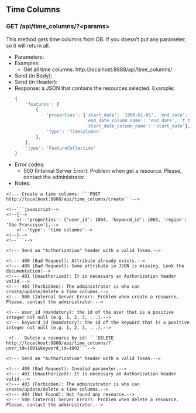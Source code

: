 ## Time Columns


### GET /api/time_columns/?\<params>

This method gets time columns from DB. If you doesn't put any parameter, so it will return all.
- Parameters:
- Examples:
     - Get all time columns: http://localhost:8888/api/time_columns/
- Send (in Body):
- Send (in Header):
- Response: a JSON that contains the resources selected. Example:
    ```javascript
    {
        'features': [
            {
                'properties': {'start_date': '1900-01-01', 'end_date': '1920-12-31',
                               'end_date_column_name': 'end_date', 'f_table_name': 'layer_1003',
                               'start_date_column_name': 'start_date'},
                'type': 'TimeColumns'
            },
        ],
        'type': 'FeatureCollection'
    }
    ```
- Error codes:
    <!--- 400 (Bad Request): Invalid parameter.-->
    <!--- 404 (Not Found): Not found any resource.-->
    - 500 (Internal Server Error): Problem when get a resource. Please, contact the administrator.
- Notes:


<!--### POST /api/time_columns/create/?\<params>-->

<!--This method creates a new time columns described in a JSON.-->
<!--- Parameters:-->
<!--- Examples:-->
    <!--- Create a time columns: ```POST http://localhost:8888/api/time_columns/create```-->
<!--- Send (in Body): a JSON describing the resource. Example:-->
    <!--```javascript-->
    <!--{-->
        <!--'properties': {'user_id': 1004, 'keyword_id': 1003, 'region': 'São Francisco'},-->
        <!--'type': 'time columns'-->
    <!--}-->
    <!--```-->
<!--- Send (in Header):-->
    <!--- Send an "Authorization" header with a valid Token.-->
<!--- Response:-->
<!--- Error codes:-->
    <!--- 400 (Bad Request): Attribute already exists.-->
    <!--- 400 (Bad Request): Some attribute in JSON is missing. Look the documentation!-->
    <!--- 401 (Unauthorized): It is necessary an Authorization header valid.-->
    <!--- 403 (Forbidden): The administrator is who can create/update/delete a time columns.-->
    <!--- 500 (Internal Server Error): Problem when create a resource. Please, contact the administrator.-->
<!--- Notes:-->


<!-- - PUT /api/time_columns/update -->


<!--### DELETE /api/time_columns/?\<params>-->

<!--This method deletes one time columns.-->
<!--- Parameters:-->
    <!--- user_id (mandatory): the id of the user that is a positive integer not null (e.g. 1, 2, 3, ...).-->
    <!--- keyword_id (mandatory): the id of the keyword that is a positive integer not null (e.g. 1, 2, 3, ...).-->
<!--- Examples:-->
     <!--- Delete a resource by id: ```DELETE http://localhost:8888/api/time_columns/?user_id=1001&keyword_id=1002```-->
<!--- Send (in Body):-->
<!--- Send (in Header):-->
    <!--- Send an "Authorization" header with a valid Token.-->
<!--- Response:-->
<!--- Error codes:-->
    <!--- 400 (Bad Request): Invalid parameter.-->
    <!--- 401 (Unauthorized): It is necessary an Authorization header valid.-->
    <!--- 403 (Forbidden): The administrator is who can create/update/delete a time columns.-->
    <!--- 404 (Not Found): Not found any resource.-->
    <!--- 500 (Internal Server Error): Problem when delete a resource. Please, contact the administrator.-->
<!--- Notes:-->
